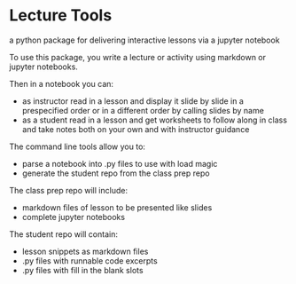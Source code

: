 # Lecture Tools

a python package for delivering interactive lessons via a jupyter notebook

To use this package, you write a lecture or activity using markdown or jupyter notebooks.

Then in a notebook you can:
- as instructor read in a lesson and display it slide by slide in a prespecified order or in a different order by calling slides by name
- as a student read in a lesson and get worksheets to follow along in class and take notes both on your own and with instructor guidance

The command line tools allow you to:
- parse a notebook into .py files to use with load magic
- generate the student repo from the class prep repo


The class prep repo will include:
- markdown files of lesson to be presented like slides
- complete jupyter notebooks

The student repo will contain:
- lesson snippets as markdown files
- .py files with runnable code excerpts
- .py files with fill in the blank slots
